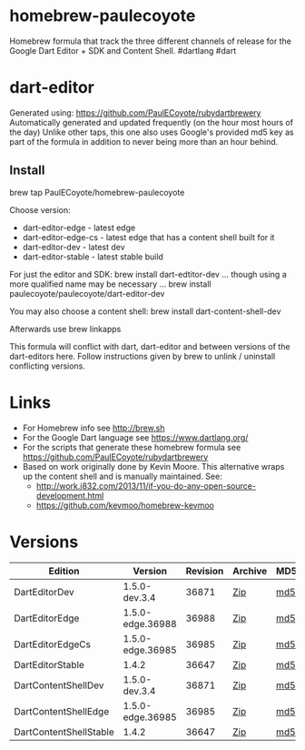 homebrew-paulecoyote
====================

Homebrew formula that track the three different channels of release for the Google Dart Editor + SDK and Content Shell.  #dartlang #dart

dart-editor
===========

Generated using: https://github.com/PaulECoyote/rubydartbrewery
Automatically generated and updated frequently (on the hour most hours of the day)
Unlike other taps, this one also uses Google's provided md5 key as part of the formula in addition to never being more than an hour behind.

Install
-------
brew tap PaulECoyote/homebrew-paulecoyote

Choose version:
* dart-editor-edge - latest edge
* dart-editor-edge-cs - latest edge that has a content shell built for it
* dart-editor-dev - latest dev
* dart-editor-stable - latest stable build

For just the editor and SDK:
brew install dart-edtitor-dev
... though using a more qualified name may be necessary ...
brew install paulecoyote/paulecoyote/dart-editor-dev

You may also choose a content shell:
brew install dart-content-shell-dev

Afterwards use 
brew linkapps

This formula will conflict with dart, dart-editor and between versions of the dart-editors here.  Follow instructions given by brew to unlink / uninstall conflicting versions.

Links
=====
* For Homebrew info see http://brew.sh
* For the Google Dart language see https://www.dartlang.org/
* For the scripts that generate these homebrew formula see https://github.com/PaulECoyote/rubydartbrewery
* Based on work originally done by Kevin Moore. This alternative wraps up the content shell and is manually maintained.  See: 
    * http://work.j832.com/2013/11/if-you-do-any-open-source-development.html
    * https://github.com/kevmoo/homebrew-kevmoo

Versions
========
| Edition | Version | Revision | Archive | MD5 | Notes |
| ------- | ------- | -------- | ------- | --- | ----- |
| DartEditorDev | 1.5.0-dev.3.4 | 36871 | [Zip](http://storage.googleapis.com/dart-archive/channels/dev/release/36871/editor/darteditor-macos-x64.zip) | [md5](http://storage.googleapis.com/dart-archive/channels/dev/release/36871/editor/darteditor-macos-x64.zip.md5sum) | [Changes](http://storage.googleapis.com/dart-archive/channels/dev/release/latest/changelog.html) |
| DartEditorEdge | 1.5.0-edge.36988 | 36988 | [Zip](http://storage.googleapis.com/dart-archive/channels/be/raw/36988/editor/darteditor-macos-x64.zip) | [md5](http://storage.googleapis.com/dart-archive/channels/be/raw/36988/editor/darteditor-macos-x64.zip.md5sum) | - |
| DartEditorEdgeCs | 1.5.0-edge.36985 | 36985 | [Zip](http://storage.googleapis.com/dart-archive/channels/be/raw/36985/editor/darteditor-macos-x64.zip) | [md5](http://storage.googleapis.com/dart-archive/channels/be/raw/36985/editor/darteditor-macos-x64.zip.md5sum) | - |
| DartEditorStable | 1.4.2 | 36647 | [Zip](http://storage.googleapis.com/dart-archive/channels/stable/release/36647/editor/darteditor-macos-x64.zip) | [md5](http://storage.googleapis.com/dart-archive/channels/stable/release/36647/editor/darteditor-macos-x64.zip.md5sum) | [Changes](http://storage.googleapis.com/dart-archive/channels/stable/release/latest/changelog.html) |
| DartContentShellDev | 1.5.0-dev.3.4 | 36871 | [Zip](http://storage.googleapis.com/dart-archive/channels/dev/release/36871/dartium/content_shell-macos-ia32-release.zip) | [md5](http://storage.googleapis.com/dart-archive/channels/dev/release/36871/dartium/content_shell-macos-ia32-release.zip.md5sum) | - |
| DartContentShellEdge | 1.5.0-edge.36985 | 36985 | [Zip](http://storage.googleapis.com/dart-archive/channels/be/raw/36985/dartium/content_shell-macos-ia32-release.zip) | [md5](http://storage.googleapis.com/dart-archive/channels/be/raw/36985/dartium/content_shell-macos-ia32-release.zip.md5sum) | - |
| DartContentShellStable | 1.4.2 | 36647 | [Zip](http://storage.googleapis.com/dart-archive/channels/stable/release/36647/dartium/content_shell-macos-ia32-release.zip) | [md5](http://storage.googleapis.com/dart-archive/channels/stable/release/36647/dartium/content_shell-macos-ia32-release.zip.md5sum) | - |
